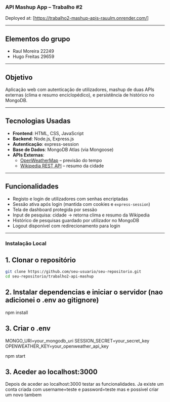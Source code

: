 ### API Mashup App – Trabalho #2

Deployed at: [https://trabalho2-mashup-apis-rauulm.onrender.com/]

---

## Elementos do grupo

- Raul Moreira 22249
- Hugo Freitas 29659

---

## Objetivo

Aplicação web com autenticação de utilizadores, mashup de duas APIs externas (clima e resumo enciclopédico), e persistência de histórico no MongoDB.

---

## Tecnologias Usadas

- **Frontend**: HTML, CSS, JavaScript
- **Backend**: Node.js, Express.js
- **Autenticação**: express-session
- **Base de Dados**: MongoDB Atlas (via Mongoose)
- **APIs Externas**:
  - [OpenWeatherMap](https://openweathermap.org/api) – previsão do tempo
  - [Wikipedia REST API](https://www.mediawiki.org/wiki/API:REST_API) – resumo da cidade

---

## Funcionalidades

- Registo e login de utilizadores com senhas encriptadas
- Sessão ativa após login (mantida com cookies e `express-session`)
- Tela de dashboard protegida por sessão
- Input de pesquisa: cidade → retorna clima e resumo da Wikipedia
- Histórico de pesquisas guardado por utilizador no MongoDB
- Logout disponível com redirecionamento para login

---

###  Instalação Local

## 1. Clonar o repositório
```bash
git clone https://github.com/seu-usuario/seu-repositorio.git
cd seu-repositorio/trabalho2-api-mashup
```

## 2. Instalar dependencias e iniciar o servidor (nao adicionei o .env ao gitignore)

npm install

## 3. Criar o .env

MONGO_URI=your_mongodb_uri
SESSION_SECRET=your_secret_key
OPENWEATHER_KEY=your_openweather_api_key

npm start

## 3. Aceder ao localhost:3000

Depois de aceder ao localhost:3000 testar as funcionalidades.
Ja existe um conta criada com username=teste e password=teste mas e possivel criar um novo tambem



